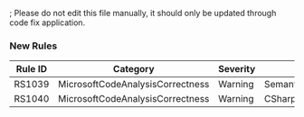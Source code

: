 ; Please do not edit this file manually, it should only be updated through code fix application.

### New Rules

Rule ID | Category | Severity | Notes
--------|----------|----------|-------
RS1039 | MicrosoftCodeAnalysisCorrectness | Warning | SemanticModelGetDeclaredSymbolAlwaysReturnsNullAnalyzer
RS1040 | MicrosoftCodeAnalysisCorrectness | Warning | CSharpSemanticModelGetDeclaredSymbolAlwaysReturnsNullAnalyzer

